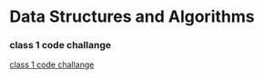 # Data Structures and Algorithms
### class 1 code challange 
[class 1 code challange](./javascript/array-reverse/README.md)

